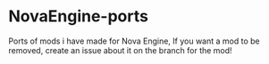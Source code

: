 # NovaEngine-ports
Ports of mods i have made for Nova Engine, If you want a mod to be removed, create an issue about it on the branch for the mod!
